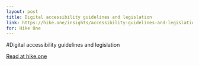 ```yaml
---
layout: post
title: Digital accessibility guidelines and legislation
link: https://hike.one/insights/accessibility-guidelines-and-legislation
for: Hike One
---
```


#Digital accessibility guidelines and legislation

[Read at hike.one](https://hike.one/insights/accessibility-guidelines-and-legislation)